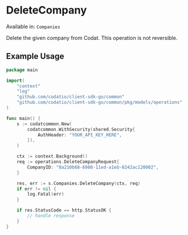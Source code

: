 # DeleteCompany
Available in: `Companies`

Delete the given company from Codat.
This operation is not reversible.

## Example Usage
```go
package main

import(
	"context"
	"log"
	"github.com/codatio/client-sdk-go/common"
	"github.com/codatio/client-sdk-go/common/pkg/models/operations"
)

func main() {
    s := codatcommon.New(
        codatcommon.WithSecurity(shared.Security{
            AuthHeader: "YOUR_API_KEY_HERE",
        }),
    )

    ctx := context.Background()    
    req := operations.DeleteCompanyRequest{
        CompanyID: "8a210b68-6988-11ed-a1eb-0242ac120002",
    }

    res, err := s.Companies.DeleteCompany(ctx, req)
    if err != nil {
        log.Fatal(err)
    }

    if res.StatusCode == http.StatusOK {
        // handle response
    }
}
```